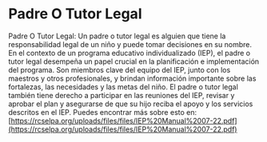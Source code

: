 # Padre O Tutor Legal
Padre O Tutor Legal: Un padre o tutor legal es alguien que tiene la responsabilidad legal de un niño y puede tomar decisiones en su nombre. En el contexto de un programa educativo individualizado (IEP), el padre o tutor legal desempeña un papel crucial en la planificación e implementación del programa. Son miembros clave del equipo del IEP, junto con los maestros y otros profesionales, y brindan información importante sobre las fortalezas, las necesidades y las metas del niño. El padre o tutor legal también tiene derecho a participar en las reuniones del IEP, revisar y aprobar el plan y asegurarse de que su hijo reciba el apoyo y los servicios descritos en el IEP.
Puedes encontrar más sobre esto en: [https://rcselpa.org/uploads/files/files/IEP%20Manual%2007-22.pdf](https://rcselpa.org/uploads/files/files/IEP%20Manual%2007-22.pdf)